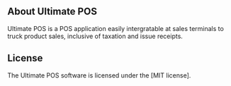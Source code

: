 ## About Ultimate POS

Ultimate POS is a POS application easily intergratable at sales terminals  to truck product sales, inclusive of taxation and issue receipts.



## License

The Ultimate POS software is licensed under the [MIT license].
